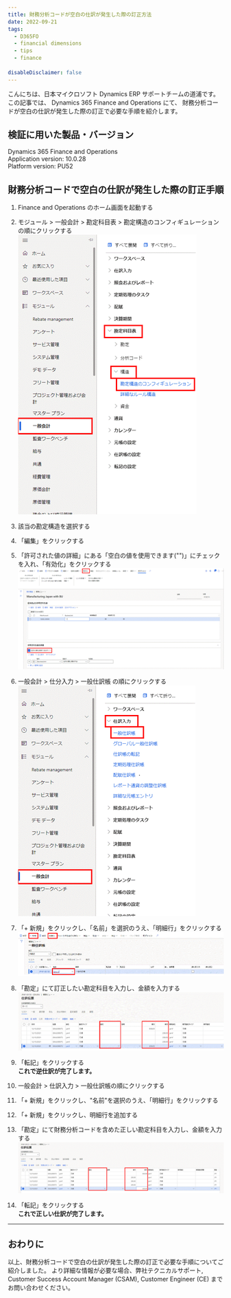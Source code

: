```yaml
---
title: 財務分析コードが空白の仕訳が発生した際の訂正方法
date: 2022-09-21
tags:
  - D365FO
  - financial dimensions
  - tips
  - finance

disableDisclaimer: false
---
```


こんにちは、日本マイクロソフト Dynamics ERP サポートチームの道浦です。  
この記事では、 Dynamics 365 Finance and Operations にて、 財務分析コードが空白の仕訳が発生した際の訂正で必要な手順を紹介します。

<!-- more -->
## 検証に用いた製品・バージョン
Dynamics 365 Finance and Operations      
Application version: 10.0.28    
Platform version: PU52  



## 財務分析コードで空白の仕訳が発生した際の訂正手順

1. Finance and Operations のホーム画面を起動する

2. モジュール > 一般会計 > 勘定科目表 > 勘定構造のコンフィギュレーションの順にクリックする
    ![](./how-to-correct-blank-journal-entry-in-financial-dimension/step2.png)

3. 該当の勘定構造を選択する

4. 「編集」をクリックする

5. 「許可された値の詳細」にある「空白の値を使用できます("")」にチェックを入れ、「有効化」をクリックする
    ![](./how-to-correct-blank-journal-entry-in-financial-dimension/step5.png)

6. 一般会計 > 仕分入力 > 一般仕訳帳 の順にクリックする
    ![](./how-to-correct-blank-journal-entry-in-financial-dimension/step6.png)


7. 「+ 新規」をクリックし、「名前」を選択のうえ、「明細行」をクリックする
    ![](./how-to-correct-blank-journal-entry-in-financial-dimension/step7.png)


8. 「勘定」にて訂正したい勘定科目を入力し、金額を入力する
    ![](./how-to-correct-blank-journal-entry-in-financial-dimension/step8.png)

9. 「転記」をクリックする  
    **これで逆仕訳が完了します。**

10. 一般会計 > 仕訳入力 > 一般仕訳帳の順にクリックする

11. 「+ 新規」をクリックし、"名前"を選択のうえ、「明細行」をクリックする

12. 「+ 新規」をクリックし、明細行を追加する

13. 「勘定」にて財務分析コードを含めた正しい勘定科目を入力し、金額を入力する
    ![](./how-to-correct-blank-journal-entry-in-financial-dimension/step13.png)

14. 「転記」をクリックする  
    **これで正しい仕訳が完了します。**

---
## おわりに  

以上、財務分析コードで空白の仕訳が発生した際の訂正で必要な手順についてご紹介しました。
より詳細な情報が必要な場合、弊社テクニカルサポート, Customer Success Account Manager (CSAM), Customer Engineer (CE) までお問い合わせください。
